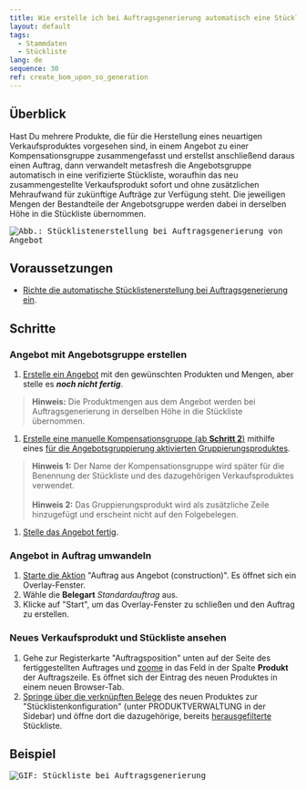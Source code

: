 ```yaml
---
title: Wie erstelle ich bei Auftragsgenerierung automatisch eine Stückliste aufgrund eines Angebots?
layout: default
tags:
  - Stammdaten
  - Stückliste
lang: de
sequence: 30
ref: create_bom_upon_so_generation
---
```


## Überblick
Hast Du mehrere Produkte, die für die Herstellung eines neuartigen Verkaufsproduktes vorgesehen sind, in einem Angebot zu einer Kompensationsgruppe zusammengefasst und erstellst anschließend daraus einen Auftrag, dann verwandelt metasfresh die Angebotsgruppe automatisch in eine verifizierte Stückliste, woraufhin das neu zusammengestellte Verkaufsprodukt sofort und ohne zusätzlichen Mehraufwand für zukünftige Aufträge zur Verfügung steht. Die jeweiligen Mengen der Bestandteile der Angebotsgruppe werden dabei in derselben Höhe in die Stückliste übernommen.

<kbd><img src="assets/Stücklistenerstellung bei Auftragsgenerierung von Angebot.png" alt="Abb.: Stücklistenerstellung bei Auftragsgenerierung von Angebot"></kbd>

## Voraussetzungen
- [Richte die automatische Stücklistenerstellung bei Auftragsgenerierung ein](Stueckliste_bei_Auftragsgenerierung_Einrichtung).

## Schritte

### Angebot mit Angebotsgruppe erstellen
1. [Erstelle ein Angebot](Angebot_erstellen) mit den gewünschten Produkten und Mengen, aber stelle es ***noch nicht fertig***.
 >**Hinweis:** Die Produktmengen aus dem Angebot werden bei Auftragsgenerierung in derselben Höhe in die Stückliste übernommen.

1. [Erstelle eine manuelle Kompensationsgruppe (ab **Schritt 2**)](Kompensationsgruppen_manuell_erstellen) mithilfe eines [für die Angebotsgruppierung aktivierten Gruppierungsproduktes](Gruppierungsprodukt_anlegen).
 >**Hinweis 1:** Der Name der Kompensationsgruppe wird später für die Benennung der Stückliste und des dazugehörigen Verkaufsproduktes verwendet.<br><br>
 >**Hinweis 2:** Das Gruppierungsprodukt wird als zusätzliche Zeile hinzugefügt und erscheint nicht auf den Folgebelegen.

1. [Stelle das Angebot fertig](BelegverarbeitungFertigstellen).

### Angebot in Auftrag umwandeln
1. [Starte die Aktion](AktionStarten#aktionsmenue) "Auftrag aus Angebot (construction)". Es öffnet sich ein Overlay-Fenster.
1. Wähle die **Belegart** *Standardauftrag* aus.
1. Klicke auf "Start", um das Overlay-Fenster zu schließen und den Auftrag zu erstellen.

### Neues Verkaufsprodukt und Stückliste ansehen
1. Gehe zur Registerkarte "Auftragsposition" unten auf der Seite des fertiggestellten Auftrages und [zoome](Zoomen_in_Tabellenfeld) in das Feld in der Spalte **Produkt** der Auftragszeile. Es öffnet sich der Eintrag des neuen Produktes in einem neuen Browser-Tab.
1. [Springe über die verknüpften Belege](SpringezuBelegen) des neuen Produktes zur "Stücklistenkonfiguration" (unter PRODUKTVERWALTUNG in der Sidebar) und öffne dort die dazugehörige, bereits [herausgefilterte](Filterfunktion) Stückliste.

## Beispiel
<kbd><img src="assets/Stueckliste_bei_Auftragsgenerierung.gif" alt="GIF: Stückliste bei Auftragsgenerierung"></kbd>
